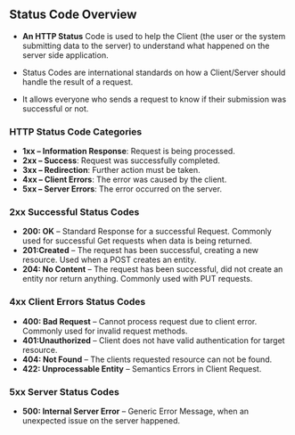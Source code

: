 ## Status Code Overview

- **An HTTP Status** Code is used to help the Client (the user or the system submitting data to the server) to understand what happened on the server side application.

- Status Codes are international standards on how a Client/Server should handle the result of a request.

- It allows everyone who sends a request to know if their submission was successful or not.

### **HTTP Status Code Categories**

- **1xx – Information Response**: Request is being processed.
- **2xx – Success**: Request was successfully completed.
- **3xx – Redirection**: Further action must be taken.
- **4xx – Client Errors**: The error was caused by the client.
- **5xx – Server Errors**: The error occurred on the server.

### 2xx Successful Status Codes

- **200: OK** – Standard Response for a successful Request. Commonly used for successful Get requests when data is being returned.
- **201:Created** – The request has been successful, creating a new resource. Used when a POST creates an entity.
- **204: No Content** – The request has been successful, did not create an entity nor return anything. Commonly used with PUT requests.

### 4xx Client Errors Status Codes

- **400: Bad Request** – Cannot process request due to client error. Commonly used for invalid request methods.
- **401:Unauthorized** – Client does not have valid authentication for target resource.
- **404: Not Found** – The clients requested resource can not be found.
- **422: Unprocessable Entity** – Semantics Errors in Client Request.

### 5xx Server Status Codes

- **500: Internal Server Error** – Generic Error Message, when an unexpected issue on the server happened.
